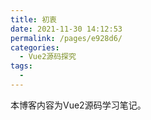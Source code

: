 ```yaml
---
title: 初衷
date: 2021-11-30 14:12:53
permalink: /pages/e928d6/
categories:
  - Vue2源码探究
tags:
  - 
---
```



本博客内容为Vue2源码学习笔记。

